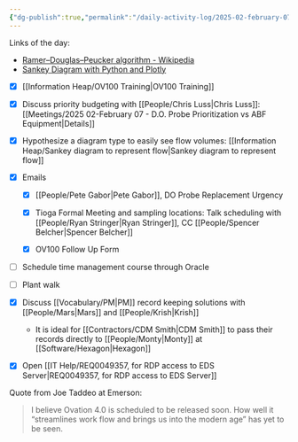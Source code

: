 ```yaml
---
{"dg-publish":true,"permalink":"/daily-activity-log/2025-02-february-07/","noteIcon":"","created":"2025-05-20T09:18:15.462-05:00"}
---
```



Links of the day: 
- [Ramer–Douglas–Peucker algorithm - Wikipedia](https://en.wikipedia.org/wiki/Ramer%E2%80%93Douglas%E2%80%93Peucker_algorithm?form=MG0AV3)
- [Sankey Diagram with Python and Plotly](https://python-graph-gallery.com/sankey-diagram-with-python-and-plotly/)



- [x] [[Information Heap/OV100 Training\|OV100 Training]]
- [x] Discuss priority budgeting with [[People/Chris Luss\|Chris Luss]]: [[Meetings/2025 02-February 07 - D.O. Probe Prioritization vs ABF Equipment\|Details]]
- [x] Hypothesize a diagram type to easily see flow volumes: [[Information Heap/Sankey diagram to represent flow\|Sankey diagram to represent flow]]

- [x] Emails
	- [x] [[People/Pete Gabor\|Pete Gabor]], DO Probe Replacement Urgency
	- [x] Tioga Formal Meeting and sampling locations: Talk scheduling with [[People/Ryan Stringer\|Ryan Stringer]], CC [[People/Spencer Belcher\|Spencer Belcher]]
	- [x] OV100 Follow Up Form


- [ ] Schedule time management course through Oracle
- [ ] Plant walk
- [x] Discuss [[Vocabulary/PM\|PM]] record keeping solutions with [[People/Mars\|Mars]] and [[People/Krish\|Krish]]
	- It is ideal for [[Contractors/CDM Smith\|CDM Smith]] to pass their records directly to [[People/Monty\|Monty]] at [[Software/Hexagon\|Hexagon]]
- [x] Open [[IT Help/REQ0049357, for RDP access to EDS Server\|REQ0049357, for RDP access to EDS Server]]

Quote from Joe Taddeo at Emerson:
> I believe Ovation 4.0 is scheduled to be released soon. How well it “streamlines work flow and brings us into the modern age” has yet to be seen.